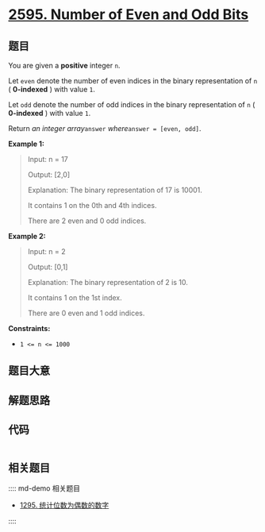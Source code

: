 # [2595. Number of Even and Odd Bits](https://leetcode.com/problems/number-of-even-and-odd-bits/)

## 题目

You are given a **positive** integer `n`.

Let `even` denote the number of even indices in the binary representation of
`n` ( **0-indexed** ) with value `1`.

Let `odd` denote the number of odd indices in the binary representation of `n`
( **0-indexed** ) with value `1`.

Return _an integer array_`answer` _where_`answer = [even, odd]`.



**Example 1:**

> Input: n = 17
> 
> Output: [2,0]
> 
> Explanation: The binary representation of 17 is 10001. 
> 
> It contains 1 on the 0th and 4th indices. 
> 
> There are 2 even and 0 odd indices.

**Example 2:**

> Input: n = 2
> 
> Output: [0,1]
> 
> Explanation: The binary representation of 2 is 10.
> 
> It contains 1 on the 1st index. 
> 
> There are 0 even and 1 odd indices.

**Constraints:**

  * `1 <= n <= 1000`


## 题目大意

## 解题思路

## 代码

```javascript

```

## 相关题目

:::: md-demo 相关题目
- [1295. 统计位数为偶数的数字](https://leetcode.com/problems/find-numbers-with-even-number-of-digits)

::::
